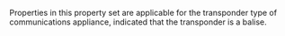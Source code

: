 Properties in this property set are applicable for the transponder type of communications appliance, indicated that the transponder is a balise.
